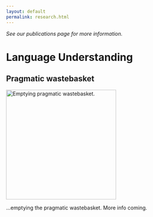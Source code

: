 ```yaml
---
layout: default
permalink: research.html
---
```


*See our publications page for more information.*

# Language Understanding

## Pragmatic wastebasket

<img alt="Emptying pragmatic wastebasket." src="{{site.url}}{{site.baseurl}}/images/research/bayesbasketruler.png" width="300px"/>

...emptying the pragmatic wastebasket. More info coming.
